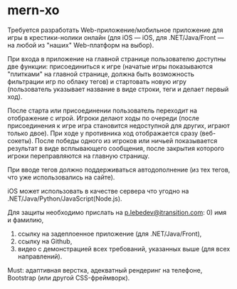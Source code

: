 # mern-xo

Требуется разработать Web-приложение/мобильное приложение для игры в крестики-нолики онлайн (для iOS — iOS, для .NET/Java/Front — на любой из "наших" Web-платформ на выбор).

При входа в приложение на главной странице пользователю доступны две функции: присоединиться к игре (начатые игры показываются "плитками" на главной странице, должна быть возможность фильтрации игр по облаку тегов) и стартовать новую игру (пользователь указывает название в виде строки, теги и делает первый ход).

После старта или присоединении пользователь переходит на отображение с игрой. Игроки делают ходы по очереди (после присоединения к игре игра становится недоступной для других, играют только двое). При ходе у противника ход отображается сразу (веб-сокеты). После победы одного из игроков или ничьей показывается результат в виде всплывающего сообщения, после закрытия которого игроки переправляются на главную страницу.

При вводе тегов должно поддерживаться автодополнение (из тех тегов, что уже использовались на сайте).

iOS может использовать в качестве сервера что угодно на .NET/Java/Python/JavaScript(Node.js).

Для защиты необходимо прислать на p.lebedev@itransition.com:
0) имя и фамилию,
1) ссылку на задеплоенное приложение (для .NET/Java/Front),
2) ссылку на Github,
3) видео с демонстрацией всех требований, указанных выше (для всех направлений).

Must: адаптивная верстка, адекватный рендеринг на телефоне, Bootstrap (или другой CSS-фреймворк).